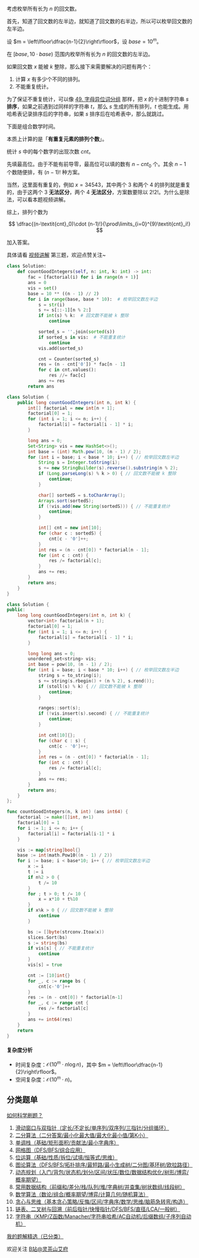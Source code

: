 考虑枚举所有长为 $n$ 的回文数。

首先，知道了回文数的左半边，就知道了回文数的右半边，所以可以枚举回文数的左半边。

设 $m = \left\lfloor\dfrac{n-1}{2}\right\rfloor$，设 $\textit{base} = 10^m$。

在 $[\textit{base}, 10\cdot\textit{base})$ 范围内枚举所有长为 $n$ 的回文数的左半边。

如果回文数 $x$ 能被 $k$ 整除，那么接下来需要解决的问题有两个：

1. 计算 $x$ 有多少个不同的排列。
2. 不能重复统计。

为了保证不重复统计，可以像 [49. 字母异位词分组](https://leetcode.cn/problems/group-anagrams/solutions/2718519/ha-xi-biao-fen-zu-jian-ji-xie-fa-pythonj-1ukv/) 那样，把 $x$ 的十进制字符串 $s$ **排序**，如果之前遇到过同样的字符串 $t$，那么 $s$ 生成的所有排列，$t$ 也能生成。用哈希表记录排序后的字符串，如果 $s$ 排序后在哈希表中，那么就跳过。

下面是组合数学时间。

本质上计算的是「**有重复元素的排列个数**」。

统计 $s$ 中的每个数字的出现次数 $\textit{cnt}$。

先填最高位。由于不能有前导零，最高位可以填的数有 $n-\textit{cnt}_0$ 个。其余 $n-1$ 个数随便排，有 $(n-1)!$ 种方案。

当然，这里面有重复的，例如 $x=34543$，其中两个 $3$ 和两个 $4$ 的排列就是重复的，由于这两个 $3$ **无法区分**，两个 $4$ **无法区分**，方案数要除以 $2!2!$。为什么是除法，可以看本题视频讲解。

综上，排列个数为

$$
\dfrac{(n-\textit{cnt}_0)\cdot (n-1)!}{\prod\limits_{i=0}^{9}\textit{cnt}_i!}
$$

加入答案。

具体请看 [视频讲解](https://www.bilibili.com/video/BV1ajHYeoEG5/) 第三题，欢迎点赞关注~

```py [sol-Python3]
class Solution:
    def countGoodIntegers(self, n: int, k: int) -> int:
        fac = [factorial(i) for i in range(n + 1)]
        ans = 0
        vis = set()
        base = 10 ** ((n - 1) // 2)
        for i in range(base, base * 10):  # 枚举回文数左半边
            s = str(i)
            s += s[::-1][n % 2:]
            if int(s) % k:  # 回文数不能被 k 整除
                continue

            sorted_s = ''.join(sorted(s))
            if sorted_s in vis:  # 不能重复统计
                continue
            vis.add(sorted_s)

            cnt = Counter(sorted_s)
            res = (n - cnt['0']) * fac[n - 1]
            for c in cnt.values():
                res //= fac[c]
            ans += res
        return ans
```

```java [sol-Java]
class Solution {
    public long countGoodIntegers(int n, int k) {
        int[] factorial = new int[n + 1];
        factorial[0] = 1;
        for (int i = 1; i <= n; i++) {
            factorial[i] = factorial[i - 1] * i;
        }

        long ans = 0;
        Set<String> vis = new HashSet<>();
        int base = (int) Math.pow(10, (n - 1) / 2);
        for (int i = base; i < base * 10; i++) { // 枚举回文数左半边
            String s = Integer.toString(i);
            s += new StringBuilder(s).reverse().substring(n % 2);
            if (Long.parseLong(s) % k > 0) { // 回文数不能被 k 整除
                continue;
            }

            char[] sortedS = s.toCharArray();
            Arrays.sort(sortedS);
            if (!vis.add(new String(sortedS))) { // 不能重复统计
                continue;
            }

            int[] cnt = new int[10];
            for (char c : sortedS) {
                cnt[c - '0']++;
            }
            int res = (n - cnt[0]) * factorial[n - 1];
            for (int c : cnt) {
                res /= factorial[c];
            }
            ans += res;
        }
        return ans;
    }
}
```

```cpp [sol-C++]
class Solution {
public:
    long long countGoodIntegers(int n, int k) {
        vector<int> factorial(n + 1);
        factorial[0] = 1;
        for (int i = 1; i <= n; i++) {
            factorial[i] = factorial[i - 1] * i;
        }

        long long ans = 0;
        unordered_set<string> vis;
        int base = pow(10, (n - 1) / 2);
        for (int i = base; i < base * 10; i++) { // 枚举回文数左半边
            string s = to_string(i);
            s += string(s.rbegin() + (n % 2), s.rend());
            if (stoll(s) % k) { // 回文数不能被 k 整除
                continue;
            }

            ranges::sort(s);
            if (!vis.insert(s).second) { // 不能重复统计
                continue;
            }

            int cnt[10]{};
            for (char c : s) {
                cnt[c - '0']++;
            }
            int res = (n - cnt[0]) * factorial[n - 1];
            for (int c : cnt) {
                res /= factorial[c];
            }
            ans += res;
        }
        return ans;
    }
};
```

```go [sol-Go]
func countGoodIntegers(n, k int) (ans int64) {
	factorial := make([]int, n+1)
	factorial[0] = 1
	for i := 1; i <= n; i++ {
		factorial[i] = factorial[i-1] * i
	}

	vis := map[string]bool{}
	base := int(math.Pow10((n - 1) / 2))
	for i := base; i < base*10; i++ { // 枚举回文数左半边
		x := i
		t := i
		if n%2 > 0 {
			t /= 10
		}
		for ; t > 0; t /= 10 {
			x = x*10 + t%10
		}
		if x%k > 0 { // 回文数不能被 k 整除
			continue
		}

		bs := []byte(strconv.Itoa(x))
		slices.Sort(bs)
		s := string(bs)
		if vis[s] { // 不能重复统计
			continue
		}
		vis[s] = true

		cnt := [10]int{}
		for _, c := range bs {
			cnt[c-'0']++
		}
		res := (n - cnt[0]) * factorial[n-1]
		for _, c := range cnt {
			res /= factorial[c]
		}
		ans += int64(res)
	}
	return
}
```

#### 复杂度分析

- 时间复杂度：$\mathcal{O}(10^m\cdot n\log n)$，其中 $m = \left\lfloor\dfrac{n-1}{2}\right\rfloor$。
- 空间复杂度：$\mathcal{O}(10^m\cdot n)$。

## 分类题单

[如何科学刷题？](https://leetcode.cn/circle/discuss/RvFUtj/)

1. [滑动窗口与双指针（定长/不定长/单序列/双序列/三指针/分组循环）](https://leetcode.cn/circle/discuss/0viNMK/)
2. [二分算法（二分答案/最小化最大值/最大化最小值/第K小）](https://leetcode.cn/circle/discuss/SqopEo/)
3. [单调栈（基础/矩形面积/贡献法/最小字典序）](https://leetcode.cn/circle/discuss/9oZFK9/)
4. [网格图（DFS/BFS/综合应用）](https://leetcode.cn/circle/discuss/YiXPXW/)
5. [位运算（基础/性质/拆位/试填/恒等式/思维）](https://leetcode.cn/circle/discuss/dHn9Vk/)
6. [图论算法（DFS/BFS/拓扑排序/最短路/最小生成树/二分图/基环树/欧拉路径）](https://leetcode.cn/circle/discuss/01LUak/)
7. [动态规划（入门/背包/状态机/划分/区间/状压/数位/数据结构优化/树形/博弈/概率期望）](https://leetcode.cn/circle/discuss/tXLS3i/)
8. [常用数据结构（前缀和/差分/栈/队列/堆/字典树/并查集/树状数组/线段树）](https://leetcode.cn/circle/discuss/mOr1u6/)
9. [数学算法（数论/组合/概率期望/博弈/计算几何/随机算法）](https://leetcode.cn/circle/discuss/IYT3ss/)
10. [贪心与思维（基本贪心策略/反悔/区间/字典序/数学/思维/脑筋急转弯/构造）](https://leetcode.cn/circle/discuss/g6KTKL/)
11. [链表、二叉树与回溯（前后指针/快慢指针/DFS/BFS/直径/LCA/一般树）](https://leetcode.cn/circle/discuss/K0n2gO/)
12. [字符串（KMP/Z函数/Manacher/字符串哈希/AC自动机/后缀数组/子序列自动机）](https://leetcode.cn/circle/discuss/SJFwQI/)

[我的题解精选（已分类）](https://github.com/EndlessCheng/codeforces-go/blob/master/leetcode/SOLUTIONS.md)

欢迎关注 [B站@灵茶山艾府](https://space.bilibili.com/206214)
